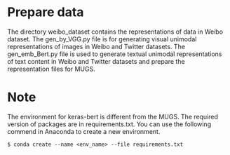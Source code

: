 # Prepare data
The directory weibo_dataset contains the representations of data in Weibo dataset.
The gen_by_VGG.py file is for generating visual unimodal representations of images in Weibo and Twitter datasets. 
The gen_emb_Bert.py file is used to generate textual unimodal representations of text content in Weibo and Twitter datasets and prepare the representation files for MUGS.

# Note
The environment for keras-bert is different from the MUGS.
The required version of packages are in requirements.txt.
You can use the following commend in Anaconda to create a new environment.
```
$ conda create --name <env_name> --file requirements.txt
```
